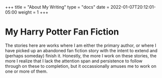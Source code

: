 +++
title = "About My Writing"
type = "docs"
date = 2022-01-07T20:12:01-05:00
weight = 1
+++

# My Harry Potter Fan Fiction 

The stories here are works where I am either the primary author, or where I
have picked up an abandoned fan fiction story with the intent to extend and
(perhaps someday) finish it.   Honestly, the more I work on these stories, the
more I realize that I lack the attention span and persistence to follow through
on these to completion, but it occassionally amuses me to work on one or more
of them.
